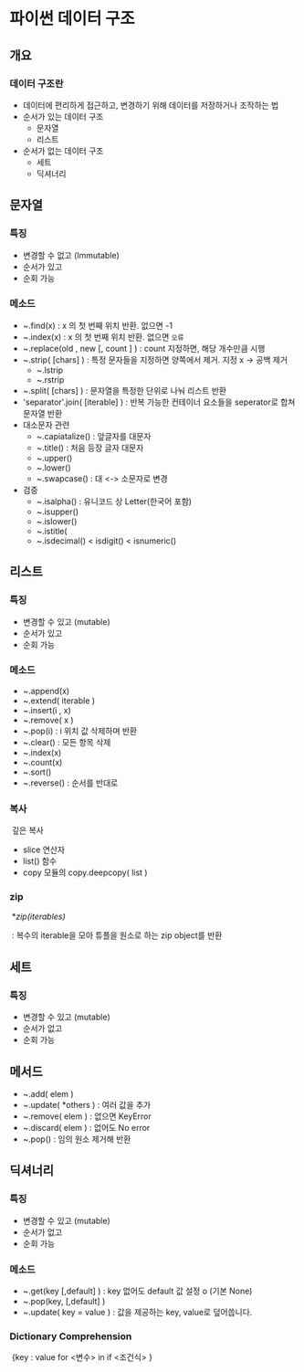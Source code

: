 # 파이썬 데이터 구조



## 개요

### 데이터 구조란

- 데이터에 편리하게 접근하고, 변경하기 위해 데이터를 저장하거나 조작하는 법
- 순서가 있는 데이터 구조
  - 문자열
  - 리스트
- 순서가 없는 데이터 구조
  - 세트
  - 딕셔너리



## 문자열

### 특징

- 변경할 수 없고 (Immutable)
- 순서가 있고
- 순회 가능



### 메소드

- ~.find(x) : x 의 첫 번째 위치 반환. 없으면 -1
- ~.index(x) : x 의 첫 번째 위치 반환. 없으면 `오류`
- ~.replace(old , new [, count ] ) : count 지정하면, 해당 개수만큼 시행
- ~.strip( [chars] ) : 특정 문자들을 지정하면 양쪽에서 제거. 지정 x -> 공백 제거
  - ~.lstrip
  - ~.rstrip
- ~.split( [chars] ) : 문자열을 특정한 단위로 나눠 리스트 반환
- 'separator'.join( [iterable] ) : 반복 가능한 컨테이너 요소들을 seperator로 합쳐 문자열 반환
- 대소문자 관련
  - ~.capiatalize() : 앞글자를 대문자
  - ~.title()  : 처음 등장 글자 대문자
  - ~.upper()
  - ~.lower()
  - ~.swapcase() : 대 <-> 소문자로 변경
- 검증
  - ~.isalpha() : 유니코드 상 Letter(한국어 포함)
  - ~.isupper()
  - ~.islower()
  - ~.istitle(
  - ~.isdecimal() < isdigit() < isnumeric()



## 리스트

### 특징

- 변경할 수 있고 (mutable)
- 순서가 있고
- 순회 가능



### 메소드

- ~.append(x)
- ~.extend( iterable )
- ~.insert(i , x)
- ~.remove( x )
- ~.pop(i) : i 위치 값 삭제하며 반환
- ~.clear() : 모든 항목 삭제
- ~.index(x)
- ~.count(x)
- ~.sort() 
- ~.reverse() : 순서를 반대로



### 복사

​	깊은 복사

-  slice 연산자
- list() 함수
- copy 모듈의 copy.deepcopy( list )



### zip

​	**zip(*iterables)**

​	  : 복수의 iterable을 모아 튜플을 원소로 하는 zip object를 반환



 ## 세트

### 특징

- 변경할 수 있고 (mutable)
- 순서가 없고
- 순회 가능



## 메서드

- ~.add( elem )
- ~.update( *others ) : 여러 값을 추가
- ~.remove( elem ) : 없으면 KeyError
- ~.discard( elem ) : 없어도 No error
- ~.pop() : 임의 원소 제거해 반환



## 딕셔너리

### 특징

- 변경할 수 있고 (mutable)
- 순서가 없고
- 순회 가능



### 메소드

- ~.get(key [,default] ) : key 없어도 default 값 설정 o (기본 None)
- ~.pop(key, [,default] )
- ~.update( key = value ) : 값을 제공하는 key, value로 덮어씁니다.



### Dictionary Comprehension

​	{key : value for <변수> in <iterable> if <조건식> }

